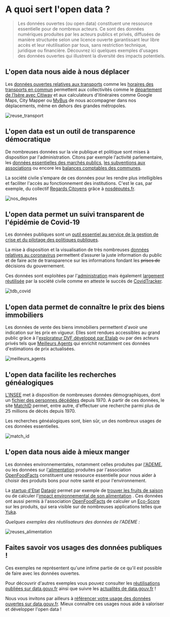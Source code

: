 # A quoi sert l'open data ?
> Les données ouvertes (ou open data) constituent une ressource essentielle pour de nombreux acteurs. 
Ce sont des données numériques produites par les acteurs publics et privés, diffusées de manière structurée selon une licence ouverte garantissant leur libre accès et leur réutilisation par tous, sans restriction technique, juridique ou financière.
Découvrez ici quelques exemples d'usages des données ouvertes qui illustrent la diversité des impacts potentiels. 

## L'open data nous aide à nous déplacer

Les [données ouvertes relatives aux transports](https://transport.data.gouv.fr/) comme les [horaires des transports en commun](https://transport.data.gouv.fr/datasets?type=public-transit) permettent aux collectivités comme  le [département de l’Isère avec Citiway](https://blog.transport.data.gouv.fr/billets/city-way/) et aux calculateurs d'itinéraires comme Google Maps, City Mapper ou  [MyBus](https://www.data.gouv.fr/fr/reuses/mybus/) de nous accompagner dans nos déplacements, même en dehors des grandes métropoles.

![reuse_transport](https://github.com/etalab/datagouvfr-pages/blob/master/pages/about/transport.png?raw=true)

## L'open data est un outil de transparence démocratique

De nombreuses données sur la vie publique et politique sont mises à disposition par l'administration. Citons par exemple l'activité parlementaire, les [données essentielles des marchés publics](https://www.data.gouv.fr/fr/datasets/fichiers-consolides-des-donnees-essentielles-de-la-commande-publique/),  [les subventions aux associations](https://www.data.gouv.fr/fr/datasets/projet-de-loi-de-finances-pour-2020-plf-2020-donnees-de-lannexe-jaune-effort-financier-de-letat-en-faveur-des-associations/) ou encore les [balances comptables des communes](https://www.data.gouv.fr/fr/datasets/balances-comptables-des-communes/). 

La société civile s'empare de ces données pour les rendre plus intelligibles et faciliter l'accès au fonctionnement des institutions.  C'est le cas, par exemple, du collectif [Regards Citoyens](https://www.regardscitoyens.org/qui-sommes-nous/)  grâce à [nosdéputés.fr](https://www.nosdeputes.fr/). 

![nos_deputes](https://github.com/etalab/datagouvfr-pages/blob/master/pages/about/nosdeputes.png?raw=true)

## L'open data permet un suivi transparent de l'épidémie de Covid-19

Les données publiques sont un [outil essentiel au service de la gestion de crise et du pilotage des politiques publiques](https://www.etalab.gouv.fr/les-donnees-publiques-au-service-de-la-gestion-de-crise-et-du-pilotage-des-politiques-publiques). 

La mise à disposition et la visualisation de très nombreuses [données relatives au coronavirus](https://www.data.gouv.fr/pages/donnees-coronavirus) permettent d’assurer la juste information du public et de faire acte de transparence sur les informations fondant les ~~prises de~~ décisions du gouvernement.

Ces données sont exploitées par l'[administration](https://www.gouvernement.fr/info-coronavirus/carte-et-donnees) mais également [largement réutilisée](https://www.data.gouv.fr/fr/posts/retour-sur-les-activites-de-data-gouv-fr-en-2020/) par la société civile comme en atteste le succès de [CovidTracker](https://covidtracker.fr/). 

![tdb_covid](https://github.com/etalab/datagouvfr-pages/blob/master/pages/about/tableau%20de%20bord%20covid.png?raw=true)

## L'open data permet de connaître le prix des biens immobiliers

Les données de vente des biens immobiliers permettent d'avoir une indication sur les prix en vigueur. Elles sont rendues accessibles au grand public grâce à l'[explorateur DVF développé par Etalab](https://www.data.gouv.fr/fr/reuses/explorateur-de-donnees-de-valeur-fonciere-dvf/) ou par des acteurs privés tels que [Meilleurs Agents](https://www.meilleursagents.com/prix-immobilier/dvf/) qui enrichit notamment ces données d'estimations de prix actualisées.

![meilleurs_agents](https://github.com/etalab/datagouvfr-pages/blob/master/pages/about/meilleurs%20agents.png?raw=true)

## L'open data facilite les recherches généalogiques

[L'INSEE](https://www.data.gouv.fr/fr/organizations/institut-national-de-la-statistique-et-des-etudes-economiques-insee/) met à disposition de nombreuses données démographiques, dont un [fichier des personnes décédées](https://www.data.gouv.fr/fr/datasets/fichier-des-personnes-decedees/) depuis 1970. A partir de ces données, le site [MatchID](https://www.data.gouv.fr/fr/reuses/moteur-de-recherche-des-personnes-decedees-matchid/) permet, entre autre, d'effectuer une recherche parmi plus de 25 millions de décès depuis 1970. 

Les recherches généalogiques sont, bien sûr, un des nombreux usages de ces données essentielles.

![match_id](https://github.com/etalab/datagouvfr-pages/blob/master/pages/about/image.png?raw=true)

## L'open data nous aide à mieux manger

Les données environnementales, notamment celles produites par [l'ADEME](https://www.data.gouv.fr/fr/organizations/ademe/), ou les données sur l['alimentation](https://www.data.gouv.fr/fr/datasets/open-food-facts-produits-alimentaires-ingredients-nutrition-labels/) produites par l'association [OpenFoodFacts](https://fr.openfoodfacts.org/) constituent une ressource essentielle pour nous aider à choisir des produits bons pour notre santé et pour l'environnement.

La [startup d'Etat](https://beta.gouv.fr/approche/) [Datagir](https://datagir.ademe.fr/) permet par exemple de [trouver les fruits de saison](https://www.data.gouv.fr/fr/reuses/mes-fruits-legumes-de-saison-votre-moteur-de-recherche-pour-retrouver-les-fruits-legumes-du-mois/) ou de calculer l'[impact environnemental de son alimentation](https://www.data.gouv.fr/fr/reuses/explorer-la-base-agribalyse-pour-decouvrir-limpact-environnemental-de-lalimentation/) . Ces données ont aussi permis à l'association [OpenFoodFacts](https://www.data.gouv.fr/fr/organizations/open-food-facts/) de calculer un [Eco-Score](https://www.data.gouv.fr/fr/reuses/eco-score-limpact-environnemental-des-produits-alimentaires-1/) sur les produits, qui sera visible sur de nombreuses applications telles que [Yuka](https://yuka.io/).

*Quelques exemples des réutilisateurs des données de l'ADEME :* 

![reuses_alimentation](https://github.com/etalab/datagouvfr-pages/blob/master/pages/about/Reuses%20alimentation.png?raw=true)

## Faites savoir vos usages des données publiques !

Ces exemples ne représentent qu'une infime partie de ce qu'il est possible de faire avec les données ouvertes. 

Pour découvrir d'autres exemples vous pouvez consulter les [réutilisations publiées sur data.gouv.fr](https://www.data.gouv.fr/fr/reuses/) ainsi que suivre les [actualités de data.gouv.fr](https://www.data.gouv.fr/fr/posts/) !    

Nous vous invitons par ailleurs à [référencer votre usage des données ouvertes sur data.gouv.fr](https://guides.etalab.gouv.fr/reutilisation/#pourquoi-referencer-une-reutilisation). Mieux connaître ces usages nous aide à valoriser et développer l'open data !
